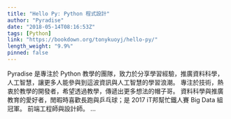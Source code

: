 ```yaml
---
title: "Hello Py: Python 程式設計"
author: "Pyradise"
date: "2018-05-14T08:16:53Z"
tags: [Python]
link: "https://bookdown.org/tonykuoyj/hello-py/"
length_weight: "9.9%"
pinned: false
---
```


Pyradise 是專注於 Python 教學的團隊，致力於分享學習經驗，推廣資料科學，人工智慧，讓更多人能參與到這波資訊與人工智慧的學習浪潮。 專注於技術，熱衷於教學的開發者，希望透過教學，傳遞出更多想法的帽子哥。 資料科學與推廣教育的愛好者，閒暇時喜歡長跑與乒乓球；是 2017 iT邦幫忙鐵人賽 Big Data 組冠軍。 前端工程師與設計師。 ...
